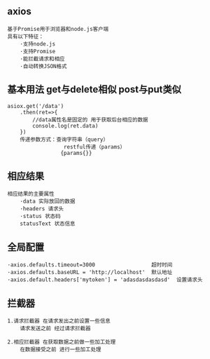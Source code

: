 ## axios
    基于Promise用于浏览器和node.js客户端
    具有以下特征：
        ·支持node.js
        ·支持Promise
        ·能拦截请求和相应
        ·自动转换JSON格式

## 基本用法 get与delete相似 post与put类似
    asiox.get('/data') 
        .then(ret=>{
            //data属性名是固定的 用于获取后台相应的数据
            console.log(ret.data)
        })
        传递参数方式：查询字符串（query） 
                      restful传递（params） 
                     {params{}}

## 相应结果
    相应结果的主要属性
        ·data 实际放回的数据
        ·headers 请求头
        ·status 状态码
        statusText 状态信息

## 全局配置
    ·axios.defaults.timeout=3000                  超时时间
    ·axios.defaults.baseURL = 'http://localhost'  默认地址
    ·axios.default.headers['mytoken'] = 'adasdasdasdasd'  设置请求头

## 拦截器
    1.请求拦截器 在请求发出之前设置一些信息
        请求发送之前 经过请求拦截器
        
    2.相应拦截器 在获取数据之前做一些加工处理
        在数据接受之前 进行一些加工处理
        